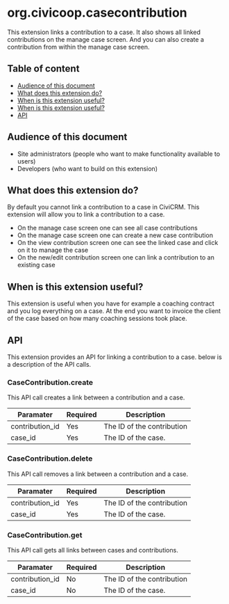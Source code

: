 # org.civicoop.casecontribution

This extension links a contribution to a case. It also shows all linked 
contributions on the manage case screen. And you can also create a contribution
from within the manage case screen.

## Table of content
- [Audience of this document](audience-of-this-document)
- [What does this extension do?](what-does-this-extension-do)
- [When is this extension useful?](when-is-this-extension-useful)
- [When is this extension useful?](when-is-this-extension-useful)
- [API](api)


## Audience of this document

* Site administrators (people who want to make functionality available to users)
* Developers (who want to build on this extension)

## What does this extension do?

By default you cannot link a contribution to a case in CiviCRM. This extension will
allow you to link a contribution to a case. 

* On the manage case screen one can see all case contributions
* On the manage case screen one can create a new case contribution
* On the view contribution screen one can see the linked case and click on it to manage the case
* On the new/edit contribution screen one can link a contribution to an existing case

## When is this extension useful?

This extension is useful when you have for example a coaching contract and you log 
everything on a case. At the end you want to invoice the client of the case based 
on how many coaching sessions took place. 

## API

This extension provides an API for linking a contribution to a case. below is a description of the API calls.

### CaseContribution.create

This API call creates a link between a contribution and a case.


| Paramater       | Required | Description                |
|-----------------|----------|----------------------------|
| contribution_id | Yes      | The ID of the contribution |
| case_id         | Yes      | The ID of the case.        |

### CaseContribution.delete

This API call removes a link between a contribution and a case.

| Paramater       | Required | Description                |
|-----------------|----------|----------------------------|
| contribution_id | Yes      | The ID of the contribution |
| case_id         | Yes      | The ID of the case.        |

### CaseContribution.get

This API call gets all links between cases and contributions.

| Paramater       | Required | Description                |
|-----------------|----------|----------------------------|
| contribution_id | No       | The ID of the contribution |
| case_id         | No       | The ID of the case.        |


